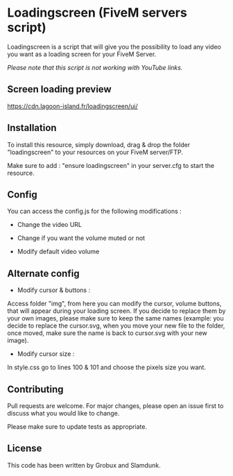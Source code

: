 # Loadingscreen (FiveM servers script)

Loadingscreen is a script that will give you the possibility to load any video you want as a loading screen for your FiveM Server.

*Please note that this script is not working with YouTube links.*

## Screen loading preview

https://cdn.lagoon-island.fr/loadingscreen/ui/

## Installation

To install this resource, simply download, drag & drop the folder "loadingscreen" to your resources on your FiveM server/FTP.

Make sure to add : "ensure loadingscreen" in your server.cfg to start the resource.

## Config

You can access the config.js for the following modifications :

- Change the video URL

- Change if you want the volume muted or not

- Modify default video volume

## Alternate config

- Modify cursor & buttons :

Access folder "img", from here you can modify the cursor, volume buttons, that will appear during your loading screen. If you decide to replace them by your own images, please make sure to keep the same names (example: you decide to replace the cursor.svg, when you move your new file to the folder, once moved, make sure the name is back to cursor.svg with your new image).

- Modify cursor size :

In style.css go to lines 100 & 101 and choose the pixels size you want.

## Contributing
Pull requests are welcome. For major changes, please open an issue first to discuss what you would like to change.

Please make sure to update tests as appropriate.

## License
This code has been written by Grobux and Slamdunk.
